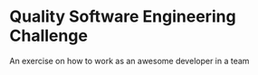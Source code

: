 # Quality Software Engineering Challenge

An exercise on how to work as an awesome developer in a team

